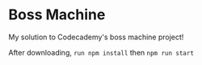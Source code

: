 # Boss Machine

My solution to Codecademy's boss machine project!

After downloading, `run npm install` then `npm run start`